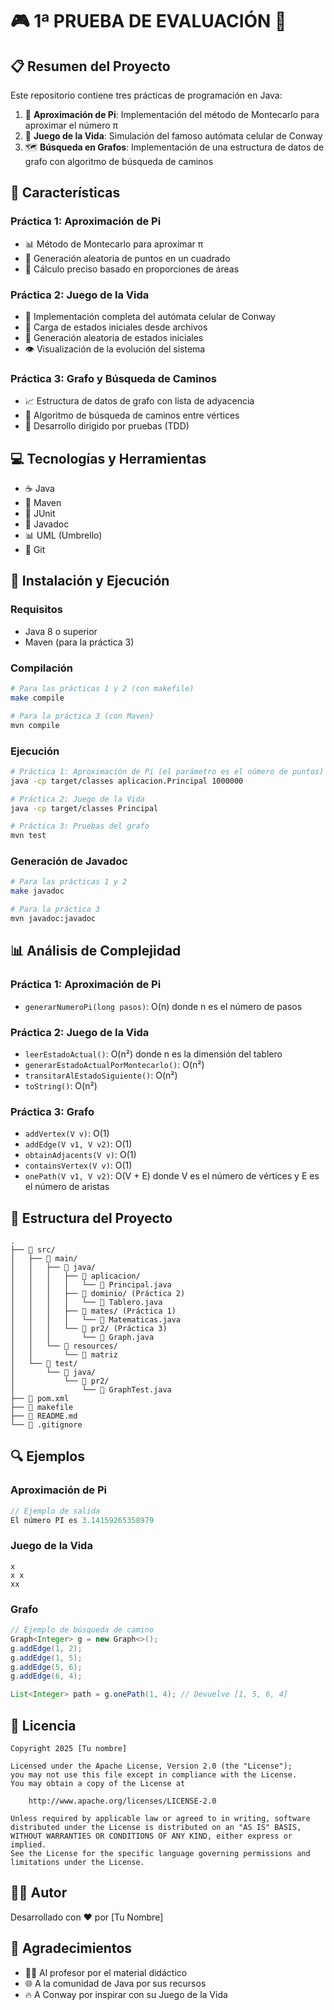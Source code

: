 # 🎮 1ª PRUEBA DE EVALUACIÓN  🧮

## 📋 Resumen del Proyecto
Este repositorio contiene tres prácticas de programación en Java:

1. 🔢 **Aproximación de Pi**: Implementación del método de Montecarlo para aproximar el número π
2. 🦠 **Juego de la Vida**: Simulación del famoso autómata celular de Conway
3. 🗺️ **Búsqueda en Grafos**: Implementación de una estructura de datos de grafo con algoritmo de búsqueda de caminos

## 🚀 Características

### Práctica 1: Aproximación de Pi
- 📊 Método de Montecarlo para aproximar π
- 🎯 Generación aleatoria de puntos en un cuadrado
- 📏 Cálculo preciso basado en proporciones de áreas

### Práctica 2: Juego de la Vida
- 🧫 Implementación completa del autómata celular de Conway
- 📄 Carga de estados iniciales desde archivos
- 🎲 Generación aleatoria de estados iniciales
- 👁️ Visualización de la evolución del sistema

### Práctica 3: Grafo y Búsqueda de Caminos
- 📈 Estructura de datos de grafo con lista de adyacencia
- 🧭 Algoritmo de búsqueda de caminos entre vértices
- 🧪 Desarrollo dirigido por pruebas (TDD)

## 💻 Tecnologías y Herramientas

- ☕ Java
- 🧰 Maven
- 🧪 JUnit
- 📝 Javadoc
- 📊 UML (Umbrello)
- 📁 Git

## 🔧 Instalación y Ejecución

### Requisitos
- Java 8 o superior
- Maven (para la práctica 3)

### Compilación
```bash
# Para las prácticas 1 y 2 (con makefile)
make compile

# Para la práctica 3 (con Maven)
mvn compile
```

### Ejecución
```bash
# Práctica 1: Aproximación de Pi (el parámetro es el número de puntos)
java -cp target/classes aplicacion.Principal 1000000

# Práctica 2: Juego de la Vida
java -cp target/classes Principal

# Práctica 3: Pruebas del grafo
mvn test
```

### Generación de Javadoc
```bash
# Para las prácticas 1 y 2
make javadoc

# Para la práctica 3
mvn javadoc:javadoc
```

## 📊 Análisis de Complejidad

### Práctica 1: Aproximación de Pi
- `generarNumeroPi(long pasos)`: O(n) donde n es el número de pasos

### Práctica 2: Juego de la Vida
- `leerEstadoActual()`: O(n²) donde n es la dimensión del tablero
- `generarEstadoActualPorMontecarlo()`: O(n²)
- `transitarAlEstadoSiguiente()`: O(n²)
- `toString()`: O(n²)

### Práctica 3: Grafo
- `addVertex(V v)`: O(1)
- `addEdge(V v1, V v2)`: O(1)
- `obtainAdjacents(V v)`: O(1)
- `containsVertex(V v)`: O(1)
- `onePath(V v1, V v2)`: O(V + E) donde V es el número de vértices y E es el número de aristas

## 📝 Estructura del Proyecto

```
.
├── 📁 src/
│   ├── 📁 main/
│   │   ├── 📁 java/
│   │   │   ├── 📁 aplicacion/
│   │   │   │   └── 📄 Principal.java
│   │   │   ├── 📁 dominio/ (Práctica 2)
│   │   │   │   └── 📄 Tablero.java
│   │   │   ├── 📁 mates/ (Práctica 1)
│   │   │   │   └── 📄 Matematicas.java
│   │   │   └── 📁 pr2/ (Práctica 3)
│   │   │       └── 📄 Graph.java
│   │   └── 📁 resources/
│   │       └── 📄 matriz
│   └── 📁 test/
│       └── 📁 java/
│           └── 📁 pr2/
│               └── 📄 GraphTest.java
├── 📄 pom.xml
├── 📄 makefile
├── 📄 README.md
└── 📄 .gitignore
```

## 🔍 Ejemplos

### Aproximación de Pi
```java
// Ejemplo de salida
El número PI es 3.14159265358979
```

### Juego de la Vida
```
x
x x
xx
```

### Grafo
```java
// Ejemplo de búsqueda de camino
Graph<Integer> g = new Graph<>();
g.addEdge(1, 2);
g.addEdge(1, 5);
g.addEdge(5, 6);
g.addEdge(6, 4);

List<Integer> path = g.onePath(1, 4); // Devuelve [1, 5, 6, 4]
```

## 📜 Licencia
```
Copyright 2025 [Tu nombre]

Licensed under the Apache License, Version 2.0 (the "License");
you may not use this file except in compliance with the License.
You may obtain a copy of the License at

    http://www.apache.org/licenses/LICENSE-2.0

Unless required by applicable law or agreed to in writing, software
distributed under the License is distributed on an "AS IS" BASIS,
WITHOUT WARRANTIES OR CONDITIONS OF ANY KIND, either express or implied.
See the License for the specific language governing permissions and
limitations under the License.
```

## 👨‍💻 Autor
Desarrollado con ❤️ por [Tu Nombre]

## 🙏 Agradecimientos
- 👨‍🏫 Al profesor por el material didáctico
- 🌐 A la comunidad de Java por sus recursos
- 🔥 A Conway por inspirar con su Juego de la Vida

